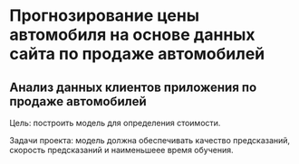 #  Прогнозирование  цены автомобиля на основе  данных сайта  по продаже  автомобилей
## Анализ данных клиентов приложения по продаже автомобилей
Цель: построить модель для определения стоимости.

Задачи проекта: модель должна обеспечивать качество предсказаний, скорость предсказаний и наименьшеее время обучения.

